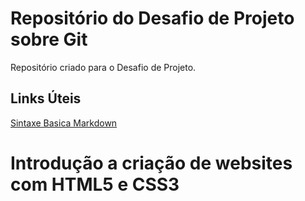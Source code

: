 # Repositório do Desafio de Projeto sobre Git
Repositório criado para o Desafio de Projeto.

## Links Úteis
[Sintaxe Basica Markdown](https://www.markdownguide.org/basic-syntax/)

# Introdução a criação de websites com HTML5 e CSS3

